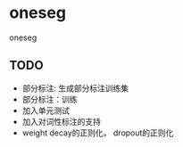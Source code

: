 oneseg
======

oneseg


TODO
-------

* 部分标注: 生成部分标注训练集
* 部分标注：训练
* 加入单元测试
* 加入对词性标注的支持
* weight decay的正则化， dropout的正则化
